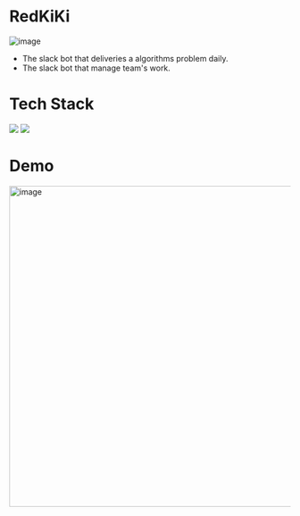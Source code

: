 # RedKiKi

![image](https://user-images.githubusercontent.com/62806979/200106497-88de7e08-00a7-41a9-b58f-8486484ece14.png)
- The slack bot that deliveries a algorithms problem daily.
- The slack bot that manage team's work.

# Tech Stack
<img src="https://img.shields.io/badge/python-3776AB?style=for-the-badge&logo=python&logoColor=white"> <img src="https://img.shields.io/badge/github-181717?style=for-the-badge&logo=github&logoColor=white">

# Demo
<img width="575" alt="image" src="https://user-images.githubusercontent.com/62806979/208653468-984d96e3-cc08-46ef-9ab3-aa635a82faf2.png">
